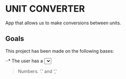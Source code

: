 # UNIT CONVERTER

App that allows us to make conversions between units.

## Goals

This project has been made on the following bases:

⋅⋅* The user has a *<select>* to choose between units.
⋅⋅* The user has an *<input>* to type the number to be converted.
⋅⋅* The conversion **must** be displayed instantly and two decimal places.
⋅⋅* Clicking on the horizontal arrows values are exchanged with each other, number and unit.
⋅⋅* Clicking in the heart the conversion will be saved in the localstorage and displayed in a list at the bottom, and also by clicking on the 'x' will be eliminated.
⋅⋅* Input only allows:
> Numbers.
> '.' and ','
